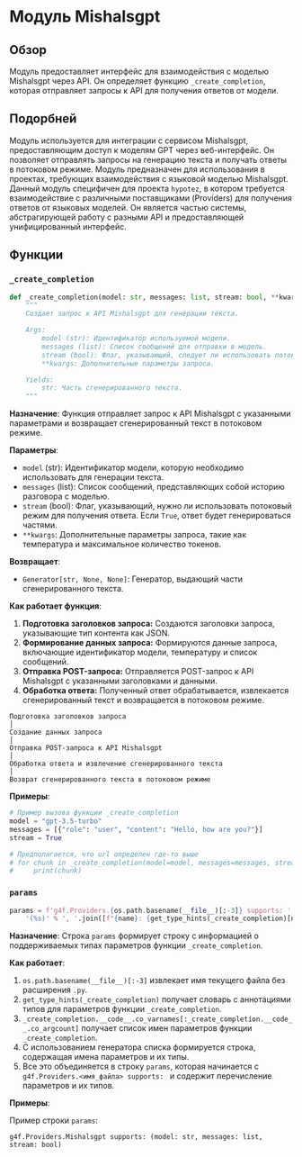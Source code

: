 # Модуль Mishalsgpt

## Обзор

Модуль предоставляет интерфейс для взаимодействия с моделью Mishalsgpt через API. Он определяет функцию `_create_completion`, которая отправляет запросы к API для получения ответов от модели.
## Подорбней

Модуль используется для интеграции с сервисом Mishalsgpt, предоставляющим доступ к моделям GPT через веб-интерфейс. Он позволяет отправлять запросы на генерацию текста и получать ответы в потоковом режиме. Модуль предназначен для использования в проектах, требующих взаимодействия с языковой моделью Mishalsgpt.
Данный модуль специфичен для проекта `hypotez`, в котором требуется взаимодействие с различными поставщиками (Providers) для получения ответов от языковых моделей. Он является частью системы, абстрагирующей работу с разными API и предоставляющей унифицированный интерфейс.
## Функции

### `_create_completion`

```python
def _create_completion(model: str, messages: list, stream: bool, **kwargs):
    """
    Создает запрос к API Mishalsgpt для генерации текста.

    Args:
        model (str): Идентификатор используемой модели.
        messages (list): Список сообщений для отправки в модель.
        stream (bool): Флаг, указывающий, следует ли использовать потоковый режим.
        **kwargs: Дополнительные параметры запроса.

    Yields:
        str: Часть сгенерированного текста.
    """
```

**Назначение**: Функция отправляет запрос к API Mishalsgpt с указанными параметрами и возвращает сгенерированный текст в потоковом режиме.

**Параметры**:
- `model` (str): Идентификатор модели, которую необходимо использовать для генерации текста.
- `messages` (list): Список сообщений, представляющих собой историю разговора с моделью.
- `stream` (bool): Флаг, указывающий, нужно ли использовать потоковый режим для получения ответа. Если `True`, ответ будет генерироваться частями.
- `**kwargs`: Дополнительные параметры запроса, такие как температура и максимальное количество токенов.

**Возвращает**:
- `Generator[str, None, None]`: Генератор, выдающий части сгенерированного текста.

**Как работает функция**:

1.  **Подготовка заголовков запроса:** Создаются заголовки запроса, указывающие тип контента как JSON.
2.  **Формирование данных запроса:** Формируются данные запроса, включающие идентификатор модели, температуру и список сообщений.
3.  **Отправка POST-запроса:** Отправляется POST-запрос к API Mishalsgpt с указанными заголовками и данными.
4.  **Обработка ответа:** Полученный ответ обрабатывается, извлекается сгенерированный текст и возвращается в потоковом режиме.

```text
Подготовка заголовков запроса
│
Создание данных запроса
│
Отправка POST-запроса к API Mishalsgpt
│
Обработка ответа и извлечение сгенерированного текста
│
Возврат сгенерированного текста в потоковом режиме
```

**Примеры**:

```python
# Пример вызова функции _create_completion
model = "gpt-3.5-turbo"
messages = [{"role": "user", "content": "Hello, how are you?"}]
stream = True

# Предполагается, что url определен где-то выше
# for chunk in _create_completion(model=model, messages=messages, stream=stream):
#     print(chunk)
```

### `params`

```python
params = f'g4f.Providers.{os.path.basename(__file__)[:-3]} supports: ' + \
    '(%s)' % ', '.join([f"{name}: {get_type_hints(_create_completion)[name].__name__}" for name in _create_completion.__code__.co_varnames[:_create_completion.__code__.co_argcount]])
```

**Назначение**: Строка `params` формирует строку с информацией о поддерживаемых типах параметров функции `_create_completion`.

**Как работает**:
1. `os.path.basename(__file__)[:-3]` извлекает имя текущего файла без расширения `.py`.
2.  `get_type_hints(_create_completion)` получает словарь с аннотациями типов для параметров функции `_create_completion`.
3.  `_create_completion.__code__.co_varnames[:_create_completion.__code__.co_argcount]` получает список имен параметров функции `_create_completion`.
4.  С использованием генератора списка формируется строка, содержащая имена параметров и их типы.
5.  Все это объединяется в строку `params`, которая начинается с `g4f.Providers.<имя_файла> supports: ` и содержит перечисление параметров и их типов.

**Примеры**:

Пример строки `params`:

```text
g4f.Providers.Mishalsgpt supports: (model: str, messages: list, stream: bool)